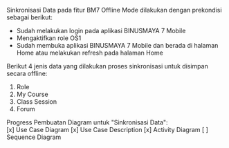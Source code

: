Sinkronisasi Data pada fitur BM7 Offline Mode dilakukan dengan prekondisi sebagai berikut:
- Sudah melakukan login pada aplikasi BINUSMAYA 7 Mobile
- Mengaktifkan role OS1
- Sudah membuka aplikasi BINUSMAYA 7 Mobile dan berada di halaman Home atau melakukan refresh pada halaman Home

Berikut 4 jenis data yang dilakukan proses sinkronisasi untuk disimpan secara offline:
1. Role
2. My Course
3. Class Session
4. Forum

Progress Pembuatan Diagram untuk "Sinkronisasi Data":  
[x] Use Case Diagram
[x] Use Case Description
[x] Activity Diagram
[ ] Sequence Diagram
